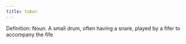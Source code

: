 ```yaml
---
title: tabor
---
```

Definition: Noun. A small drum, often having a snare, played by a fifer to accompany the fife.
